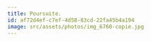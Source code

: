 ```yaml
---
title: Poursuite.
id: af72d4ef-c7ef-4d58-83cd-22fa45b4a194
image: src/assets/photos/img_6760-copie.jpg
---
```

